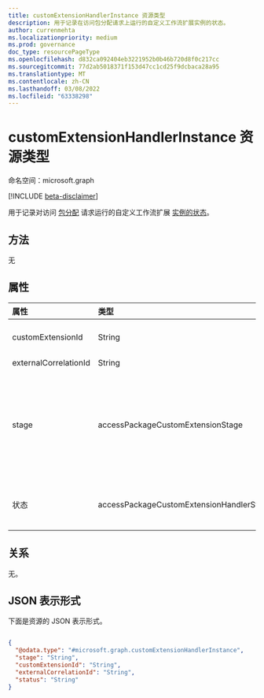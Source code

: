 ```yaml
---
title: customExtensionHandlerInstance 资源类型
description: 用于记录在访问包分配请求上运行的自定义工作流扩展实例的状态。
author: currenmehta
ms.localizationpriority: medium
ms.prod: governance
doc_type: resourcePageType
ms.openlocfilehash: d832ca092404eb3221952b0b46b720d8f0c217cc
ms.sourcegitcommit: 77d2ab5018371f153d47cc1cd25f9dcbaca28a95
ms.translationtype: MT
ms.contentlocale: zh-CN
ms.lasthandoff: 03/08/2022
ms.locfileid: "63338298"
---
```

# <a name="customextensionhandlerinstance-resource-type"></a>customExtensionHandlerInstance 资源类型

命名空间：microsoft.graph

[!INCLUDE [beta-disclaimer](../../includes/beta-disclaimer.md)]

用于记录对访问  [包分配](customaccesspackageworkflowextension.md) 请求运行的自定义工作流扩展 [实例的状态](accesspackageassignmentrequest.md)。

## <a name="methods"></a>方法
无

## <a name="properties"></a>属性
|属性|类型|说明|
|:---|:---|:---|
|customExtensionId|String|在此实例中触发的 [customAccessPackageWorkflowExtension](customaccesspackageworkflowextension.md) 的标识符。|
|externalCorrelationId|String|逻辑应用的唯一运行 ID。|
|stage|accessPackageCustomExtensionStage|指示访问包自定义扩展运行时请求工作流的阶段。 可取值包括：`assignmentRequestCreated`、`assignmentRequestApproved`、`assignmentRequestGranted`、`assignmentRequestRemoved`、`assignmentFourteenDaysBeforeExpiration`、`assignmentOneDayBeforeExpiration`、`unknownFutureValue`。|
|状态|accessPackageCustomExtensionHandlerStatus|运行与逻辑应用关联的访问包自定义扩展工作流的请求的状态。 可能的值包括 `requestSent`、`requestReceived`、`unknownFutureValue`。|

## <a name="relationships"></a>关系
无。

## <a name="json-representation"></a>JSON 表示形式
下面是资源的 JSON 表示形式。
<!-- {
  "blockType": "resource",
  "@odata.type": "microsoft.graph.customExtensionHandlerInstance"
}
-->
``` json

{
  "@odata.type": "#microsoft.graph.customExtensionHandlerInstance",
  "stage": "String",
  "customExtensionId": "String",
  "externalCorrelationId": "String",
  "status": "String"
}
```

